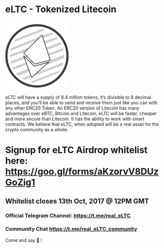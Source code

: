 # eLTC - Tokenized Litecoin

  ![TOKENS](https://raw.githubusercontent.com/Steake/eLTC/master/eLTC.png)
---
eLTC will have a supply of 8.4 million tokens, it’s divisible to 8 decimal places, and you’ll be able to send and receive them just like you can with any other ERC20 Token. An ERC20 version of Litecoin has many advantages over eBTC, Bitcoin and Litecoin, eLTC will be faster, cheaper and more secure than Litecoin. It has the ability to work with smart contracts. We believe that eLTC, when adopted will be a real asset for the crypto community as a whole.


# Signup for eLTC Airdrop whitelist here: https://goo.gl/forms/aKzorvV8DUzGoZig1
## Whitelist closes 13th Oct, 2017 @ 12PM GMT


### Official Telegram Channel: https://t.me/real_eLTC
### Community Chat https://t.me/real_eLTC_community

Come and say 👋 !





